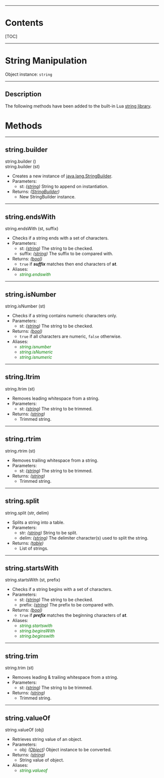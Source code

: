 
---
# Contents

[TOC]


---
# String Manipulation

Object instance: `string`


---
## Description

The following methods have been added to the built-in Lua
[string library](https://www.lua.org/manual/5.3/manual.html#6.4).

# Methods


---
## string.builder
<div class="function">
    string.builder <span class="paramlist">()</span>
</div>
<div class="function">
    string.builder <span class="paramlist">(st)</span>
</div>

- Creates a new instance of [java.lang.StringBuilder].
- Parameters:
    - <span class="param">st:</span> _([string][LuaString])_ String to append on instantiation.
- Returns: _([StringBuilder][java.lang.StringBuilder])_
    - New StringBuilder instance.


---
## string.endsWith
<div class="function">
    string.endsWith <span class="paramlist">(st, suffix)</span>
</div>

- Checks if a string ends with a set of characters.
- Parameters:
    - <span class="param">st:</span> _([string][LuaString])_ The string to be checked.
    - <span class="param">suffix:</span> _([string][LuaString])_ The suffix to be compared with.
- Returns: _([bool][LuaBoolean])_
    - `true` if ___suffix___ matches then end characters of ___st___.
- Aliases:
    - <span style="color:green; font-style:italic;">string.endswith</span>


---
## string.isNumber
<div class="function">
    string.isNumber <span class="paramlist">(st)</span>
</div>

- Checks if a string contains numeric characters only.
- Parameters:
    - <span class="param">st:</span> _([string][LuaString])_ The string to be checked.
- Returns: _([bool][LuaBoolean])_
    - `true` if all characters are numeric, `false` otherwise.
- Aliases:
    - <span style="color:green; font-style:italic;">string.isnumber</span>
    - <span style="color:green; font-style:italic;">string.isNumeric</span>
    - <span style="color:green; font-style:italic;">string.isnumeric</span>


---
## string.ltrim
<div class="function">
    string.ltrim <span class="paramlist">(st)</span>
</div>

- Removes leading whitespace from a string.
- Parameters:
    - <span class="param">st:</span> _([string][LuaString])_ The string to be trimmed.
- Returns: _([string][LuaString])_
    - Trimmed string.


---
## string.rtrim
<div class="function">
    string.rtrim <span class="paramlist">(st)</span>
</div>

- Removes trailing whitespace from a string.
- Parameters:
    - <span class="param">st:</span> _([string][LuaString])_ The string to be trimmed.
- Returns: _([string][LuaString])_
    - Trimmed string.


---
## string.split
<div class="function">
    string.split <span class="paramlist">(str, delim)</span>
</div>

- Splits a string into a table.
- Parameters:
    - <span class="param">str:</span> _([string][LuaString])_ String to be split.
    - <span class="param">delim:</span> _([string][LuaString])_ The delimiter character(s) used to
      split the string.
- Returns: _([table][LuaTable])_
    - List of strings.


---
## string.startsWith
<div class="function">
    string.startsWith <span class="paramlist">(st, prefix)</span>
</div>

- Checks if a string begins with a set of characters.
- Parameters:
    - <span class="param">st:</span> _([string][LuaString])_ The string to be checked.
    - <span class="param">prefix:</span> _([string][LuaString])_ The prefix to be compared with.
- Returns: _([bool][LuaBoolean])_
    - `true` if ___prefix___ matches the beginning characters of ___st___.
- Aliases:
    - <span style="color:green; font-style:italic;">string.startswith</span>
    - <span style="color:green; font-style:italic;">string.beginsWith</span>
    - <span style="color:green; font-style:italic;">string.beginswith</span>


---
## string.trim
<div class="function">
    string.trim <span class="paramlist">(st)</span>
</div>

- Removes leading &amp; trailing whitespace from a string.
- Parameters:
    - <span class="param">st:</span> _([string][LuaString])_ The string to be trimmed.
- Returns: _([string][LuaString])_
    - Trimmed string.


---
## string.valueOf
<div class="function">
    string.valueOf <span class="paramlist">(obj)</span>
</div>

- Retrieves string value of an object.
- Parameters:
    - <span class="param">obj:</span> _([Object][java.lang.Object])_ Object instance to be
      converted.
- Returns: _([string][LuaString])_
    - String value of object.
- Aliases:
    - <span style="color:green; font-style:italic;">string.valueof</span>


[java.lang.StringBuilder]: https://docs.oracle.com/en/java/javase/11/docs/api/java.base/java/lang/StringBuilder.html
[java.lang.Object]: https://docs.oracle.com/en/java/javase/11/docs/api/java.base/java/lang/Object.html

[LuaBoolean]: http://luaj.org/luaj/3.0/api/org/luaj/vm2/LuaBoolean.html
[LuaString]: http://luaj.org/luaj/3.0/api/org/luaj/vm2/LuaString.html
[LuaTable]: http://luaj.org/luaj/3.0/api/org/luaj/vm2/LuaTable.html
